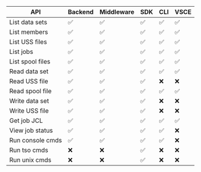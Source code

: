 | API              | Backend | Middleware | SDK | CLI | VSCE |
| ---------------- | ------- | ---------- | --- | --- | ---- |
| List data sets   | ✅      | ✅         | ✅  | ✅  | ✅   |
| List members     | ✅      | ✅         | ✅  | ✅  | ✅   |
| List USS files   | ✅      | ✅         | ✅  | ✅  | ✅   |
| List jobs        | ✅      | ✅         | ✅  | ✅  | ✅   |
| List spool files | ✅      | ✅         | ✅  | ✅  | ✅   |
| Read data set    | ✅      | ✅         | ✅  | ✅  | ✅   |
| Read USS file    | ✅      | ✅         | ✅  | ❌  | ❌   |
| Read spool file  | ✅      | ✅         | ✅  | ✅  | ✅   |
| Write data set   | ✅      | ✅         | ✅  | ❌  | ❌   |
| Write USS file   | ✅      | ✅         | ✅  | ❌  | ❌   |
| Get job JCL      | ✅      | ✅         | ✅  | ✅  | ✅   |
| View job status  | ✅      | ✅         | ✅  | ✅  | ❌   |
| Run console cmds | ✅      | ✅         | ✅  | ✅  | ❌   |
| Run tso cmds     | ❌      | ❌         | ✅  | ❌  | ❌   |
| Run unix cmds    | ❌      | ❌         | ✅  | ❌  | ❌   |
